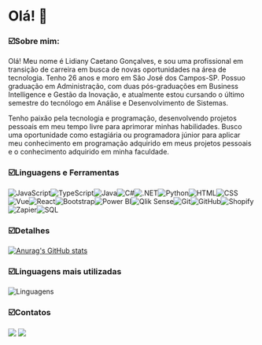 # Olá! 👋

### ☑️Sobre mim:

Olá! Meu nome é Lidiany Caetano Gonçalves, e sou uma profissional em transição de carreira em busca de novas oportunidades na área de tecnologia. Tenho 26 anos e moro em São José dos Campos-SP. Possuo graduação em Administração, com duas pós-graduações em Business Intelligence e Gestão da Inovação, e atualmente estou cursando o último semestre do tecnólogo em Análise e Desenvolvimento de Sistemas.

Tenho paixão pela tecnologia e programação, desenvolvendo projetos pessoais em meu tempo livre para aprimorar minhas habilidades. Busco uma oportunidade como estagiária ou programadora júnior para aplicar meu conhecimento em programação adquirido em meus projetos pessoais e o conhecimento adquirido em minha faculdade.

### ☑️Linguagens e Ferramentas

<div style="display: flex; flex-wrap: wrap;">
  <!-- JavaScript -->
  <img src="https://img.shields.io/badge/JavaScript-F7DF1E?style=for-the-badge&logo=javascript&logoColor=black" alt="JavaScript"/>

  <!-- TypeScript -->
  <img src="https://img.shields.io/badge/TypeScript-3178C6?style=for-the-badge&logo=typescript&logoColor=white" alt="TypeScript"/>

  <!-- Java -->
  <img src="https://img.shields.io/badge/Java-007396?style=for-the-badge&logo=java&logoColor=white" alt="Java"/>

  <!-- C# -->
  <img src="https://img.shields.io/badge/C%23-239120?style=for-the-badge&logo=c-sharp&logoColor=white" alt="C#"/>

  <!-- .NET -->
  <img src="https://img.shields.io/badge/.NET-512BD4?style=for-the-badge&logo=dotnet&logoColor=white" alt=".NET"/>

  <!-- Python -->
  <img src="https://img.shields.io/badge/Python-3776AB?style=for-the-badge&logo=python&logoColor=white" alt="Python"/>

  <!-- HTML -->
  <img src="https://img.shields.io/badge/HTML5-E34F26?style=for-the-badge&logo=html5&logoColor=white" alt="HTML"/>

  <!-- CSS -->
  <img src="https://img.shields.io/badge/CSS3-1572B6?style=for-the-badge&logo=css3&logoColor=white" alt="CSS"/>

  <!-- Vue -->
  <img src="https://img.shields.io/badge/Vue.js-4FC08D?style=for-the-badge&logo=vue.js&logoColor=white" alt="Vue"/>

  <!-- React -->
  <img src="https://img.shields.io/badge/React-61DAFB?style=for-the-badge&logo=react&logoColor=black" alt="React"/>

  <!-- Bootstrap -->
  <img src="https://img.shields.io/badge/Bootstrap-563D7C?style=for-the-badge&logo=bootstrap&logoColor=white" alt="Bootstrap"/>

  <!-- Power BI -->
  <img src="https://img.shields.io/badge/Power_BI-F2C811?style=for-the-badge&logo=power-bi&logoColor=black" alt="Power BI"/>

  <!-- Qlik Sense -->
  <img src="https://img.shields.io/badge/Qlik_Sense-3EB049?style=for-the-badge&logo=qlik&logoColor=white" alt="Qlik Sense"/>

  <!-- Git -->
  <img src="https://img.shields.io/badge/Git-F05032?style=for-the-badge&logo=git&logoColor=white" alt="Git"/>

  <!-- GitHub -->
  <img src="https://img.shields.io/badge/GitHub-181717?style=for-the-badge&logo=github&logoColor=white" alt="GitHub"/>

  <!-- Shopify -->
  <img src="https://img.shields.io/badge/Shopify-7AB55C?style=for-the-badge&logo=shopify&logoColor=white" alt="Shopify"/>

  <!-- Zapier -->
  <img src="https://img.shields.io/badge/Zapier-FF4A00?style=for-the-badge&logo=zapier&logoColor=white" alt="Zapier"/>

  <!-- SQL -->
  <img src="https://img.shields.io/badge/SQL-4479A1?style=for-the-badge&logo=sql&logoColor=white" alt="SQL"/>
</div>


### ☑️Detalhes

[![Anurag's GitHub stats](https://github-readme-stats.vercel.app/api?username=lidianycg&show_icons=true&theme=cobalt)](https://github.com/anuraghazra/github-readme-stats)

### ☑️Linguagens mais utilizadas

![Linguagens](https://github-readme-stats.vercel.app/api/top-langs/?username=lidianycg&layout=compact&theme=radical)


### ☑️Contatos
<a href="https://www.linkedin.com/in/lidiany-goncalves/" target="_blank"><img src="https://img.shields.io/badge/-LinkedIn-%230077B5?style=for-the-badge&logo=linkedin&logoColor=white" target="_blank"></a>   <a href = "mailto:lidiaany.caetano@gmail.com"><img src="https://img.shields.io/badge/Gmail-D14836?style=for-the-badge&logo=gmail&logoColor=white" target="_blank"></a>


